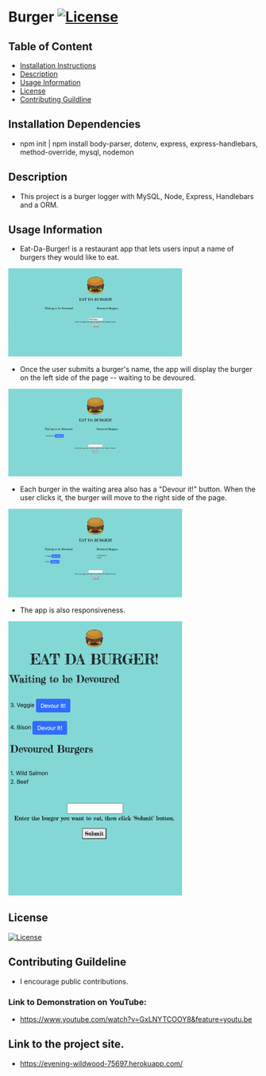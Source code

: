 
# Burger [![License](https://img.shields.io/badge/License-MIT%201.0-lightblue.svg)](https://www.boost.org/LICENSE_1_0.txt)


## Table of Content

* [Installation Instructions](#Installation-Instruction)
* [Description](#Description )
* [Usage Information](#Usage-Information)
* [License](#License)
* [Contributing Guildline](#Contributing-Guildline)



## Installation Dependencies
* npm init | npm install body-parser, dotenv, express, express-handlebars, method-override, mysql, nodemon


## Description
* This project is a burger logger with MySQL, Node, Express, Handlebars and a ORM.


## Usage Information
* Eat-Da-Burger! is a restaurant app that lets users input a name of burgers they would like to eat. 

<img src="public/assets/css/img/2.png" style="width: 350px;"><br>

* Once the user submits a burger's name, the app will display the burger on the left side of the page -- waiting to be devoured.

<img src="public/assets/css/img/submitted.png" style="width: 350px;"><br>

* Each burger in the waiting area also has a "Devour it!" button. When the user clicks it, the burger will move to the right side of the page.

<img src="public/assets/css/img/devoured.png" style="width: 350px;"><br>

* The app is also responsiveness.

<img src="public/assets/css/img/responsive.png" style="width: 350px;"><br>

## License
[![License](https://img.shields.io/badge/License-MIT%201.0-lightblue.svg)](https://www.boost.org/LICENSE_1_0.txt)

## Contributing Guildeline
* I encourage public contributions.

### Link to Demonstration on YouTube: 
* https://www.youtube.com/watch?v=GxLNYTCOOY8&feature=youtu.be <br> 


## Link to the project site. 
* https://evening-wildwood-75697.herokuapp.com/
